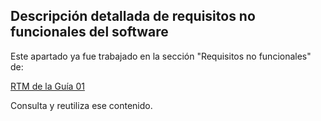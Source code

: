 ## Descripción detallada de requisitos no funcionales del software

Este apartado ya fue trabajado en la sección "Requisitos no funcionales" de:

[RTM de la Guía 01](../../guide01/requisitos/rtm.md#Especificación-de-requisitos-de-software)

Consulta y reutiliza ese contenido.
